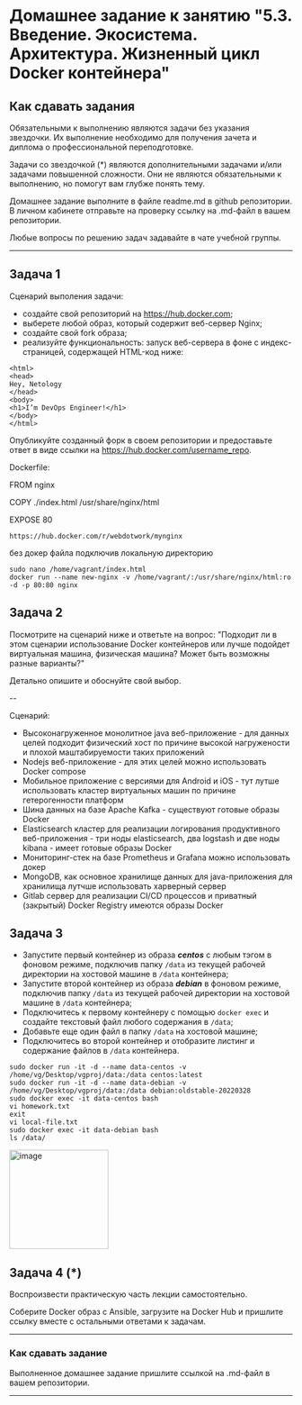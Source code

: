 
# Домашнее задание к занятию "5.3. Введение. Экосистема. Архитектура. Жизненный цикл Docker контейнера"

## Как сдавать задания

Обязательными к выполнению являются задачи без указания звездочки. Их выполнение необходимо для получения зачета и диплома о профессиональной переподготовке.

Задачи со звездочкой (*) являются дополнительными задачами и/или задачами повышенной сложности. Они не являются обязательными к выполнению, но помогут вам глубже понять тему.

Домашнее задание выполните в файле readme.md в github репозитории. В личном кабинете отправьте на проверку ссылку на .md-файл в вашем репозитории.

Любые вопросы по решению задач задавайте в чате учебной группы.

---

## Задача 1

Сценарий выполения задачи:

- создайте свой репозиторий на https://hub.docker.com;
- выберете любой образ, который содержит веб-сервер Nginx;
- создайте свой fork образа;
- реализуйте функциональность:
запуск веб-сервера в фоне с индекс-страницей, содержащей HTML-код ниже:
```
<html>
<head>
Hey, Netology
</head>
<body>
<h1>I’m DevOps Engineer!</h1>
</body>
</html>
```
Опубликуйте созданный форк в своем репозитории и предоставьте ответ в виде ссылки на https://hub.docker.com/username_repo.

Dockerfile:

FROM nginx

COPY ./index.html /usr/share/nginx/html

EXPOSE 80

```
https://hub.docker.com/r/webdotwork/mynginx
```
без докер файла подключив локальную директорию
```
sudo nano /home/vagrant/index.html
docker run --name new-nginx -v /home/vagrant/:/usr/share/nginx/html:ro -d -p 80:80 nginx

```


## Задача 2

Посмотрите на сценарий ниже и ответьте на вопрос:
"Подходит ли в этом сценарии использование Docker контейнеров или лучше подойдет виртуальная машина, физическая машина? Может быть возможны разные варианты?"

Детально опишите и обоснуйте свой выбор.

--

Сценарий:

- Высоконагруженное монолитное java веб-приложение - для данных целей подходит физический хост по причине высокой нагружености и плохой маштабируемости таких приложений 
- Nodejs веб-приложение - для этих целей можно использовать Docker compose 
- Мобильное приложение c версиями для Android и iOS - тут лутше использовать кластер виртуальных машин по причине гетерогенности платформ
- Шина данных на базе Apache Kafka - существуют готовые образы Docker
- Elasticsearch кластер для реализации логирования продуктивного веб-приложения - три ноды elasticsearch, два logstash и две ноды kibana - имеет готовые образы Docker
- Мониторинг-стек на базе Prometheus и Grafana можно использовать докер
- MongoDB, как основное хранилище данных для java-приложения для хранилища лутчше использовать харверный сервер
- Gitlab сервер для реализации CI/CD процессов и приватный (закрытый) Docker Registry имеются образы  Docker

## Задача 3

- Запустите первый контейнер из образа ***centos*** c любым тэгом в фоновом режиме, подключив папку ```/data``` из текущей рабочей директории на хостовой машине в ```/data``` контейнера;
- Запустите второй контейнер из образа ***debian*** в фоновом режиме, подключив папку ```/data``` из текущей рабочей директории на хостовой машине в ```/data``` контейнера;
- Подключитесь к первому контейнеру с помощью ```docker exec``` и создайте текстовый файл любого содержания в ```/data```;
- Добавьте еще один файл в папку ```/data``` на хостовой машине;
- Подключитесь во второй контейнер и отобразите листинг и содержание файлов в ```/data``` контейнера.
```
sudo docker run -it -d --name data-centos -v /home/vg/Desktop/vgproj/data:/data centos:latest
sudo docker run -it -d --name data-debian -v /home/vg/Desktop/vgproj/data:/data debian:oldstable-20220328
sudo docker exec -it data-centos bash
vi homework.txt
exit
vi local-file.txt
sudo docker exec -it data-debian bash
ls /data/
```
<img width="176" alt="image" src="https://user-images.githubusercontent.com/40559167/163725673-59d91e6e-c07c-4164-b7f0-876cecfb3051.png">


## Задача 4 (*)

Воспроизвести практическую часть лекции самостоятельно.

Соберите Docker образ с Ansible, загрузите на Docker Hub и пришлите ссылку вместе с остальными ответами к задачам.


---

### Как cдавать задание

Выполненное домашнее задание пришлите ссылкой на .md-файл в вашем репозитории.

---
